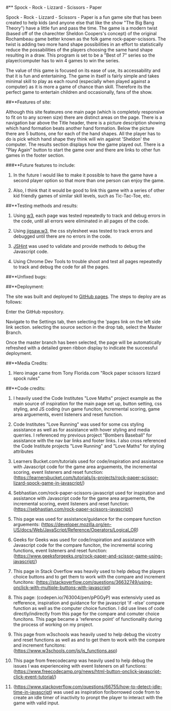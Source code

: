 #** Spock - Rock - Lizzard - Scissors - Paper

Spock - Rock - Lizzard - Scissors - Paper is a fun game site that has been created to help kids (and anyone else that like the show "The Big Bang Theory") have a little fun and pass the time. The game is a modern twist (based off of the charechter Sheldon Coopers's concept) of the original Rochambeau game better known as the folk game rock-paper-scissors. The twist is adding two more hand shape possibilities in an effort to statistically reduce the possabilities of the players choosing the same hand shape resulting in a draw. This program is set to be a "Best of 7" series so the player/computer has to win 4 games to win the series.

The value of this game is focused on its ease of use, its accessability and that it is fun and entertaining. The game in itself is fairly simple and takes minimal skill to play as each round (especially when played against a computer) as it is more a game of chance than skill. Therefore its the perfect game to entertain children and occasionally, fans of the show. 


##**Features of site: 

Although this site feateures one main page (which is completely responsive to fit on to any screen size) there are distinct areas on the page. There is a navigation bar above the Title header, there is a picture description showing which hand formation beats another hand formation. Below the picture there are 5 buttons, one for each of the hand shapes. All the player has to do is pick which hand shape they think will win against 'Sheldon' the computer. The results section displays how the game played out. There is a "Play Again" button to start the game over and there are links to other fun games in the footer section.





###**Future features to include:

1. In the future I would like to make it possible to have the game have a second player option so that more than one person can enjoy the game.

2. Also, I think that it would be good to link this game with a series of other kid friendly games of similar skill levels, such as Tic-Tac-Toe, etc.


##**Testing methods and results:

1. Using [w3](https://validator.w3.org/), each page was tested repeatedly to track and debug errors in the code, until all errors were eliminated in all pages of the code.

2. Using [jigsaw.w3](https://jigsaw.w3.org/css-validator/validator), the css stylesheet was tested to track errors and debugged until there are no errors in the code.

3.  [JSHint](https://jshint.com/) was used to validate and provide methods to debug the Javascript code.

4. Using Chrome Dev Tools to trouble shoot and test all pages repeatedly to track and debug the code for all the pages.




##**Unfixed bugs:



##**Deployment:

The site was built and deployed to [GitHub pages](https://pages.github.com/). The steps to deploy are as follows:

Enter the GitHub repository.

Navigate to the Settings tab, then selecting the 'pages link on the left side link section. selecting the source section in the drop tab, select the Master Branch.

Once the master branch has been selected, the page will be automatically refreshed with a detailed green ribbon display to indicate the successful deployment.



##**Media Credits:

1. Hero image came from Tony Florida.com "Rock paper scissors lizzard spock rules"

##**Code credits:

1. I heavily used the Code Institutes "Love Maths" project example as the main source of inspiration for the main page set up, button setting, css styling, and JS coding (run game funciton, incremental scoring, game area arguements, event listeners and reset function. 

2. Code Institutes "Love Running" was used for some css styling assistance as well as for assistance with hover styling and media querries. I referenced my previous project "Bombers Baseball" for assistance with the nav bar links and footer links. I also cross referenced the Code Institute projects "Love Running" and "Love Maths" for styling attributes

3. Learners Bucket.com/tutorials used for code/inspiration and assistance with Javascript code for the game area arguements, the incremental scoring, event listeners and reset function: (https://learnersbucket.com/tutorials/js-projects/rock-paper-scissor-lizard-spock-game-in-javascript/)

4. Sebhastian.com/rock-paper-scissors-javascript used for inspiration and assistance with Javascript code for the game area arguements, the incremental scoring, event listeners and reset function: (https://sebhastian.com/rock-paper-scissors-javascript/)

5. This page was used for assistance/guidance for the compare function arguements:
(https://developer.mozilla.org/en-US/docs/Web/JavaScript/Reference/Operators/Logical_OR)

6. Geeks for Geeks was used for code/inspiration and assistance with Javascript code for the compare funciton, the incremental scoring functions, event listeners and reset function:
(https://www.geeksforgeeks.org/rock-paper-and-scissor-game-using-javascript/)

7. This page in Stack Overflow was heavily used to help debug the players choice buttons and to get them to work with the compare and increment funcitons: 
(https://stackoverflow.com/questions/36632749/using-onclick-with-multiple-buttons-with-javascript)

8. This page: (codepen.io/763004/pen/pPGGyP) was extensivly used as refference, inspiration and guidance for the javascript 'if -else' compare function as well as the computer choice function. I did use lines of code directly/indirectly from this page for the compare and comuter choice funcitons. This page became a 'reference point' of functionality during the process of working on my project. 

9. This page from w3schools was heavily used to help debug the vicotry and reset functions as well as and to get them to work with the compare and increment funcitons: 
(https://www.w3schools.com/js/js_functions.asp)

10. This page from freecodecamp was heavily used to help debug the issues I was experienceing with event listeners on all functions:
 (https://www.freecodecamp.org/news/html-button-onclick-javascript-click-event-tutorial/)

11. (https://www.stackoverflow.com/questions/66755/how-to-detect-idle-time-in-javascript) was used as inspiration for/borrowed code from to create an idle timer of inactivity to pronpt the player to interact with the game with valid input.


